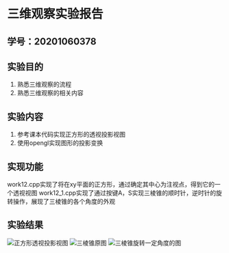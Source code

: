 # 三维观察实验报告

## 学号：20201060378

## 实验目的
1. 熟悉三维观察的流程
2. 熟悉三维观察的相关内容

## 实验内容
1. 参考课本代码实现正方形的透视投影视图
2. 使用opengl实现图形的投影变换

## 实现功能
work12.cpp实现了将在xy平面的正方形，通过确定其中心为注视点，得到它的一个透视视图
work12_1.cpp实现了通过按键A，S实现三棱锥的顺时针，逆时针的旋转操作，展现了三棱锥的各个角度的外观

## 实验结果
![正方形透视投影视图]()
![三棱锥原图]()
![三棱锥旋转一定角度的图]()
